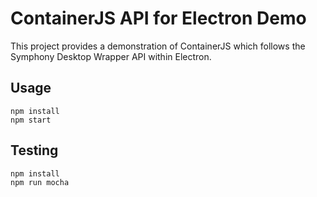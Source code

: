 # ContainerJS API for Electron Demo

This project provides a demonstration of ContainerJS which follows the Symphony Desktop Wrapper API within Electron.

## Usage

```
npm install
npm start
```

## Testing

```
npm install
npm run mocha
```
